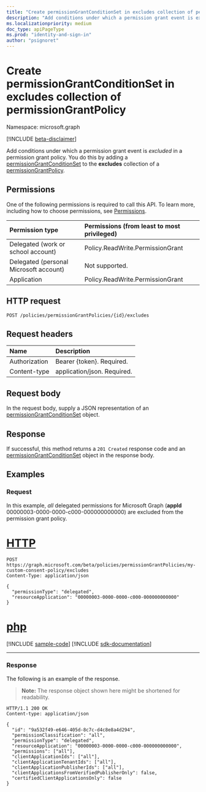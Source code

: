 ```yaml
---
title: "Create permissionGrantConditionSet in excludes collection of permissionGrantPolicy"
description: "Add conditions under which a permission grant event is excluded in a permission grant policy."
ms.localizationpriority: medium
doc_type: apiPageType
ms.prod: "identity-and-sign-in"
author: "psignoret"
---
```


# Create permissionGrantConditionSet in excludes collection of permissionGrantPolicy

Namespace: microsoft.graph

[!INCLUDE [beta-disclaimer](../../includes/beta-disclaimer.md)]

Add conditions under which a permission grant event is *excluded* in a permission grant policy. You do this by adding a [permissionGrantConditionSet](../resources/permissiongrantconditionset.md) to the **excludes** collection of a  [permissionGrantPolicy](../resources/permissionGrantPolicy.md).

## Permissions

One of the following permissions is required to call this API. To learn more, including how to choose permissions, see [Permissions](/graph/permissions-reference).

|Permission type      | Permissions (from least to most privileged)              |
|:--------------------|:---------------------------------------------------------|
|Delegated (work or school account) | Policy.ReadWrite.PermissionGrant |
|Delegated (personal Microsoft account) | Not supported.    |
|Application | Policy.ReadWrite.PermissionGrant |

## HTTP request

<!-- { "blockType": "ignored" } -->

```http
POST /policies/permissionGrantPolicies/{id}/excludes
```

## Request headers

| Name       | Description|
|:-----------|:----------|
| Authorization | Bearer {token}. Required.  |
| Content-type | application/json. Required. |

## Request body

In the request body, supply a JSON representation of an [permissionGrantConditionSet](../resources/permissiongrantconditionset.md) object.

## Response

If successful, this method returns a `201 Created` response code and an [permissionGrantConditionSet](../resources/permissiongrantconditionset.md) object in the response body.

## Examples

### Request

In this example, *all* delegated permissions for Microsoft Graph (**appId** 00000003-0000-0000-c000-000000000000) are excluded from the permission grant policy.


# [HTTP](#tab/http)
<!-- {
  "blockType": "request",
  "truncated": true,
  "name": "permissiongrantpolicy_create_excludes"
}-->

```http
POST https://graph.microsoft.com/beta/policies/permissionGrantPolicies/my-custom-consent-policy/excludes
Content-Type: application/json

{
  "permissionType": "delegated",
  "resourceApplication": "00000003-0000-0000-c000-000000000000"
}
```

# [php](#tab/php)
[!INCLUDE [sample-code](../includes/snippets/php/permissiongrantpolicy-create-excludes-php-snippets.md)]
[!INCLUDE [sdk-documentation](../includes/snippets/snippets-sdk-documentation-link.md)]

---


### Response

The following is an example of the response.

> **Note:** The response object shown here might be shortened for readability.

<!-- {
  "blockType": "response",
  "truncated": true,
  "@odata.type": "microsoft.graph.permissionGrantConditionSet"
} -->

```http
HTTP/1.1 200 OK
Content-type: application/json

{
  "id": "9a532f49-e646-405d-8c7c-d4c8e8a4d294",
  "permissionClassification": "all",
  "permissionType": "delegated",
  "resourceApplication": "00000003-0000-0000-c000-000000000000",
  "permissions": ["all"],
  "clientApplicationIds": ["all"],
  "clientApplicationTenantIds": ["all"],
  "clientApplicationPublisherIds": ["all"],
  "clientApplicationsFromVerifiedPublisherOnly": false,
  "certifiedClientApplicationsOnly": false
}
```
